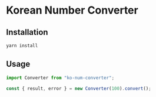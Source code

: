 # Korean Number Converter

## Installation

```bash
yarn install
```

## Usage

```javascript
import Converter from "ko-num-converter";

const { result, error } = new Converter(100).convert();
```

